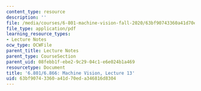 ```yaml
---
content_type: resource
description: ''
file: /media/courses/6-801-machine-vision-fall-2020/63bf90743360a41d70eda346816d8304_MIT6_801F20_lec13.pdf
file_type: application/pdf
learning_resource_types:
- Lecture Notes
ocw_type: OCWFile
parent_title: Lecture Notes
parent_type: CourseSection
parent_uid: 08febb1f-ebe2-9c29-04c1-e6e024b1a469
resourcetype: Document
title: '6.801/6.866: Machine Vision, Lecture 13'
uid: 63bf9074-3360-a41d-70ed-a346816d8304
---
```

